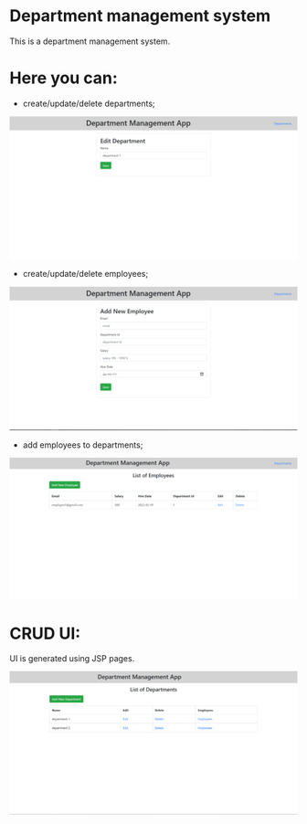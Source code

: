 # Department management system
This is a department management system.

# Here you can:

- create/update/delete departments;

![Product Name Screen Shot][product-updateDepartments]

- create/update/delete employees;

![Product Name Screen Shot][product-addEmployees]

- add employees to departments;

![Product Name Screen Shot][product-employeesUI]

# CRUD UI:

UI is generated using JSP pages.

![Product Name Screen Shot][product-departmentsUI]

[product-departmentsUI]: images/departmentsUI.png
[product-updateDepartments]: images/updateDepartments.png
[product-addEmployees]: images/addEmployees.png
[product-employeesUI]: images/employeesUI.png
